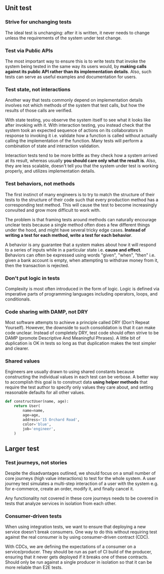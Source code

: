 ## Unit test

### Strive for unchanging tests

The ideal test is unchanging: after it is written, it never needs to change unless the requirements of the system under test change.

### Test via Public APIs

The most important way to ensure this is to write tests that invoke the system being tested in the same way its users would, by **making calls against its public API rather than its implementation details**. Also, such tests can serve as useful examples and documentation for users.

### Test state, not interactions

Another way that tests commonly depend on implementation details involves not which methods of the system that test calls, but how the results of those calls are verified.

With state testing, you observe the system itself to see what it looks like after invoking with it. With interaction testing, you instead check that the system took an expected sequence of actions on its collaborators in response to invoking it i.e. validate how a function is called without actually calling the implementation of the function. Many tests will perform a combination of state and interaction validation.

Interaction tests tend to be more brittle as they check how a system arrived at its result, whereas usually **you should care only what the result is**. Also, they are less scalable, doesn't tell you that the system under test is working properly, and utilizes implementation details.

### Test behaviors, not methods

The first instinct of many engineers is to try to match the structure of their tests to the structure of their code such that every production method has a corresponding test method. This will cause the test to become increasingly convulted and grow more difficult to work with.

The problem is that framing tests around methods can naturally encourage unclear tests because a single method often does a few different things under the hood, and might have several tricky edge cases. **Instead of writing a test for each method, write a test for each behavior**.

A behavior is any guarantee that a system makes about how it will respond to a series of inputs while in a particular state i.e. **cause and effect**. Behaviors can often be expressed using words "given", "when", "then" i.e. given a bank account is empty, when attempting to withdraw money from it, then the transaction is rejected.

### Don't put logic in tests

Complexity is most often introduced in the form of logic. Logic is defined via imperative parts of programming languages including operators, loops, and conditionals.

### Code sharing with DAMP, not DRY

Most software attempts to achieve a principle called DRY (Don't Repeat Yourself). However, the downside to such consolidation is that it can make code unclear. Instead of completely DRY, test code should often strive to be DAMP (promote Descriptive And Meaningful Phrases). A little bit of duplication is OK in tests so long as that duplication makes the test simpler and clearer.

### Shared values

Engineers are usually drawn to using shared constants because constructing the individual values in each test can be verbose. A better way to accomplish this goal is to construct data **using helper methods** that require the test author to specify only values they care about, and setting reasonable defaults for all other values.

```py
def constructUser(name, age):
    return User(
        name=name,
        age=age,
        address='15 Orchard Road',
        color='blue',
        job='engineer',
    )
```

## Larger test

### Test journeys, not stories

Despite the disadvantages outlined, we should focus on a small number of core journeys (high value interactions) to test for the whole system. A user journey test simulates a multi-step interaction of a user with the system e.g. for e-commerce, create an order, modify it, and finally cancel it.

Any functionality not covered in these core journeys needs to be covered in tests that analyze services in isolation from each other.

### Consumer-driven tests

When using integration tests, we want to ensure that deploying a new service doesn't break consumers. One way to do this without requiring test against the real consumer is by using consumer-driven contract (CDC).

With CDCs, we are defining the expectations of a consumer on a service/producer. They should be run as part of CI build of the producer, ensuring that it never gets deployed if it breaks one of these contracts. Should only be run against a single producer in isolation so that it can be more reliable than E2E tests.
